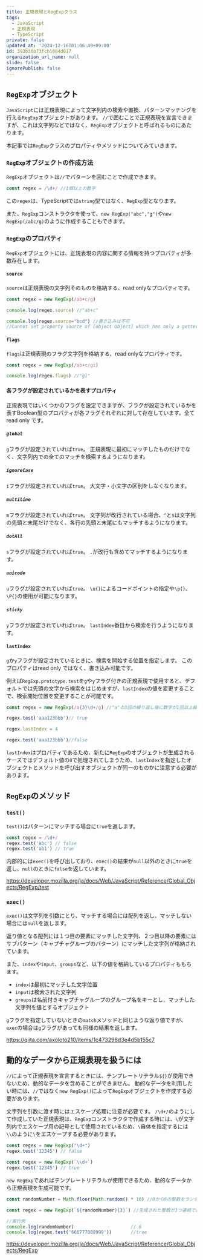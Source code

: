 ```yaml
---
title: 正規表現とRegExpクラス
tags:
  - JavaScript
  - 正規表現
  - TypeScript
private: false
updated_at: '2024-12-16T01:06:49+09:00'
id: 393b30b73fcb1664d017
organization_url_name: null
slide: false
ignorePublish: false
---
```

## `RegExp`オブジェクト
`JavaScript`には正規表現によって文字列内の検索や置換、パターンマッチングを行える`RegExp`オブジェクトがあります。
`//`で囲むことで正規表現を宣言できますが、これは文字列などではなく、`RegExp`オブジェクトと呼ばれるものにあたります。

本記事では`RegExp`クラスのプロパティやメソッドについてみていきます。

### `RegExp`オブジェクトの作成方法
`RegExp`オブジェクトは`//`でパターンを囲むことで作成できます。
```js
const regex = /\d+/ //1個以上の数字
```
この`regex`は、TypeScriptでは`string`型ではなく、`RegExp`型となります。

また、`RegExp`コンストラクタを使って、`new RegExp("abc","g")`や`new RegExp(/abc/g)`のように作成することもできます。

### `RegExp`のプロパティ
`RegExp`オブジェクトには、正規表現の内容に関する情報を持つプロパティが多数存在します。
#### `source`
`source`は正規表現の文字列そのものを格納する、read onlyなプロパティです。
```js
const regex = new RegExp(/ab+c/g)

console.log(regex.source) //"ab+c" 

console.log(regex.source="bcd") //書き込みは不可
//Cannot set property source of [object Object] which has only a getter 
```
#### `flags`
`flags`は正規表現のフラグ文字列を格納する、read onlyなプロパティです。
```js
const regex = new RegExp(/ab+c/gi)

console.log(regex.flags) //"gi"
```
#### 各フラグが設定されているかを表すプロパティ
正規表現ではいくつかのフラグを設定できますが、フラグが設定されているかを表すBoolean型のプロパティが各フラグそれぞれに対して存在しています。全てread only です。
##### `global`
`g`フラグが設定されていれば`true`。
正規表現に最初にマッチしたものだけでなく、文字列内での全てのマッチを検索するようになります。
##### `ignoreCase`
`i`フラグが設定されていれば`true`。
大文字・小文字の区別をしなくなります。
##### `multiline`
`m`フラグが設定されていれば`true`。
文字列が改行されている場合、`^`と`$`は文字列の先頭と末尾だけでなく、各行の先頭と末尾にもマッチするようになります。
##### `dotAll`
`s`フラグが設定されていれば`true`。
`.`が改行も含めてマッチするようになります。
##### `unicode`
`u`フラグが設定されていれば`true`。
`\u{}`によるコードポイントの指定や`\p{}`、`\P{}`の使用が可能になります。
##### `sticky`
`y`フラグが設定されていれば`true`。
`lastIndex`番目から検索を行うようになります。

#### `lastIndex`
`g`か`y`フラグが設定されているときに、検索を開始する位置を指定します。
このプロパティはread only ではなく、書き込み可能です。

例えば`RegExp.prototype.test`を`g`や`y`フラグ付きの正規表現で使用すると、デフォルトでは先頭の文字から検索をはじめますが、`lastIndex`の値を変更することで、検索開始位置を変更することが可能です。
```js
const regex = new RegExp(/a{3}\d+/g) //"a"の3回の繰り返し後に数字が1回以上繰り返されるパターン

regex.test('aaa123bbb')// true

regex.lastIndex = 4

regex.test('aaa123bbb')//false
```
`lastIndex`はプロパティであるため、新たに`RegExp`のオブジェクトが生成されるケースではデフォルト値の`0`で処理されてしまうため、`lastIndex`を指定したオブジェクトとメソッドを呼び出すオブジェクトが同一のものかに注意する必要があります。

## `RegExp`のメソッド
### `test()`
`test()`はパターンにマッチする場合に`true`を返します。
```js
const regex = /\d+/
regex.test('abc') // false
regex.test('ab1') // true
```

内部的には`exec()`を呼び出しており、`exec()`の結果が`null`以外のときに`true`を返し、`null`のときに`false`を返しています。

https://developer.mozilla.org/ja/docs/Web/JavaScript/Reference/Global_Objects/RegExp/test

### `exec()`
`exec()`は文字列を引数にとり、マッチする場合には配列を返し、マッチしない場合には`null`を返します。

返り値となる配列には１つ目の要素にマッチした文字列、２つ目以降の要素にはサブパターン（キャプチャグループのパターン）にマッチした文字列が格納されています。

また、`index`や`input`、`groups`など、以下の値を格納しているプロパティももちます。
- `index`は最初にマッチした文字位置
- `input`は検索された文字列
- `groups`は名前付きキャプチャグループのグループ名をキーとし、マッチした文字列を値とするオブジェクト

`g`フラグを指定していないときの`match`メソッドと同じような返り値ですが、`exec`の場合は`g`フラグがあっても同様の結果を返します。

https://qiita.com/axoloto210/items/1c473298d3e4d5b155c7


## 動的なデータから正規表現を扱うには
`//`によって正規表現を宣言するときには、テンプレートリテラル``${}``が使用できないため、動的なデータを含めることができません。
動的なデータを利用したい時には、`//`ではなく`new RegExp()`によって`RegExp`オブジェクトを作成する必要があります。

文字列を引数に渡す時にはエスケープ処理に注意が必要です。
`/\d+/`のようにして作成していた正規表現は、`RegExp`コンストラクタで作成する時には、`\`が文字列内でエスケープ用の記号として使用されているため、`\`自体を指定するには`\\`のように`\`をエスケープする必要があります。
```js
const regex = new RegExp("\d+")
regex.test('12345') // false
```

```js
const regex = new RegExp(`\\d+`)
regex.test('12345') // true
```

`new RegExp`であればテンプレートリテラルが使用できるため、動的なデータから正規表現を生成可能です。
```js
const randomNumber = Math.floor(Math.random() * 10) //0から9の整数をランダムに生成

const regex = new RegExp(`${randomNumber}{3}`) //生成された整数が3つ連続で続くことを表す正規表現

//実行例
console.log(randomNumber)                     // 6
console.log(regex.test('666777888999'))       //true
```

https://developer.mozilla.org/ja/docs/Web/JavaScript/Reference/Global_Objects/RegExp
